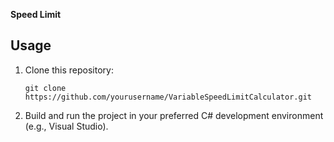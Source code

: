 **Speed Limit**

## Usage

1. Clone this repository:

   ```shell
   git clone https://github.com/yourusername/VariableSpeedLimitCalculator.git

2. Build and run the project in your preferred C# development environment (e.g., Visual Studio).

